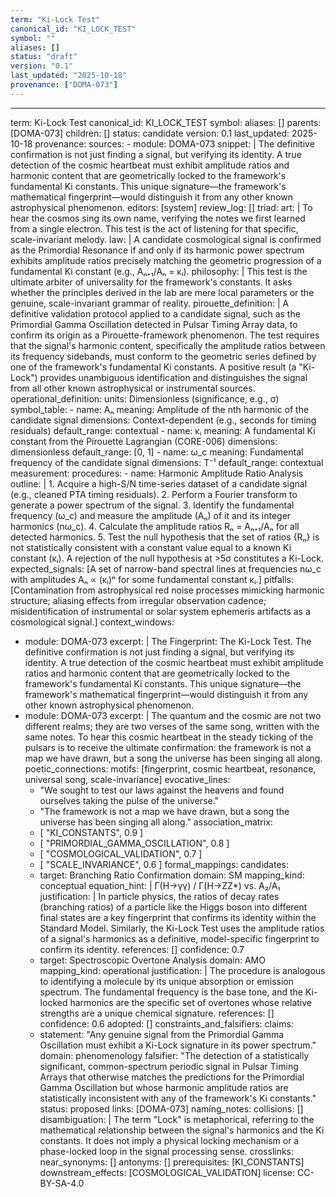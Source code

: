 ```yaml
---
term: "Ki-Lock Test"
canonical_id: "KI_LOCK_TEST"
symbol: ""
aliases: []
status: "draft"
version: "0.1"
last_updated: "2025-10-18"
provenance: ["DOMA-073"]
---
```


---
term: Ki-Lock Test
canonical_id: KI_LOCK_TEST
symbol: 
aliases: []
parents: [DOMA-073]
children: []
status: candidate
version: 0.1
last_updated: 2025-10-18
provenance:
  sources:
    - module: DOMA-073
      snippet: |
        The definitive confirmation is not just finding a signal, but verifying its identity. A true detection of the cosmic heartbeat must exhibit amplitude ratios and harmonic content that are geometrically locked to the framework's fundamental Ki constants. This unique signature—the framework's mathematical fingerprint—would distinguish it from any other known astrophysical phenomenon.
  editors: [system]
  review_log: []
triad:
  art: |
    To hear the cosmos sing its own name, verifying the notes we first learned from a single electron. This test is the act of listening for that specific, scale-invariant melody.
  law: |
    A candidate cosmological signal is confirmed as the Primordial Resonance if and only if its harmonic power spectrum exhibits amplitude ratios precisely matching the geometric progression of a fundamental Ki constant (e.g., Aₙ₊₁/Aₙ = κᵢ).
  philosophy: |
    This test is the ultimate arbiter of universality for the framework's constants. It asks whether the principles derived in the lab are mere local parameters or the genuine, scale-invariant grammar of reality.
pirouette_definition: |
  A definitive validation protocol applied to a candidate signal, such as the Primordial Gamma Oscillation detected in Pulsar Timing Array data, to confirm its origin as a Pirouette-framework phenomenon. The test requires that the signal's harmonic content, specifically the amplitude ratios between its frequency sidebands, must conform to the geometric series defined by one of the framework's fundamental Ki constants. A positive result (a "Ki-Lock") provides unambiguous identification and distinguishes the signal from all other known astrophysical or instrumental sources.
operational_definition:
  units: Dimensionless (significance, e.g., σ)
  symbol_table:
    - name: Aₙ
      meaning: Amplitude of the nth harmonic of the candidate signal
      dimensions: Context-dependent (e.g., seconds for timing residuals)
      default_range: contextual
    - name: κᵢ
      meaning: A fundamental Ki constant from the Pirouette Lagrangian (CORE-006)
      dimensions: dimensionless
      default_range: [0, 1]
    - name: ω_c
      meaning: Fundamental frequency of the candidate signal
      dimensions: T⁻¹
      default_range: contextual
  measurement:
    procedures:
      - name: Harmonic Amplitude Ratio Analysis
        outline: |
          1. Acquire a high-S/N time-series dataset of a candidate signal (e.g., cleaned PTA timing residuals).
          2. Perform a Fourier transform to generate a power spectrum of the signal.
          3. Identify the fundamental frequency (ω_c) and measure the amplitude (Aₙ) of it and its integer harmonics (nω_c).
          4. Calculate the amplitude ratios Rₙ = Aₙ₊₁/Aₙ for all detected harmonics.
          5. Test the null hypothesis that the set of ratios {Rₙ} is not statistically consistent with a constant value equal to a known Ki constant (κᵢ). A rejection of the null hypothesis at >5σ constitutes a Ki-Lock.
        expected_signals: [A set of narrow-band spectral lines at frequencies nω_c with amplitudes Aₙ ∝ (κᵢ)ⁿ for some fundamental constant κᵢ.]
        pitfalls: [Contamination from astrophysical red noise processes mimicking harmonic structure; aliasing effects from irregular observation cadence; misidentification of instrumental or solar system ephemeris artifacts as a cosmological signal.]
context_windows:
  - module: DOMA-073
    excerpt: |
      The Fingerprint: The Ki-Lock Test. The definitive confirmation is not just finding a signal, but verifying its identity. A true detection of the cosmic heartbeat must exhibit amplitude ratios and harmonic content that are geometrically locked to the framework's fundamental Ki constants. This unique signature—the framework's mathematical fingerprint—would distinguish it from any other known astrophysical phenomenon.
  - module: DOMA-073
    excerpt: |
      The quantum and the cosmic are not two different realms; they are two verses of the same song, written with the same notes. To hear this cosmic heartbeat in the steady ticking of the pulsars is to receive the ultimate confirmation: the framework is not a map we have drawn, but a song the universe has been singing all along.
poetic_connections:
  motifs: [fingerprint, cosmic heartbeat, resonance, universal song, scale-invariance]
  evocative_lines:
    - "We sought to test our laws against the heavens and found ourselves taking the pulse of the universe."
    - "The framework is not a map we have drawn, but a song the universe has been singing all along."
  association_matrix:
    - [ "KI_CONSTANTS", 0.9 ]
    - [ "PRIMORDIAL_GAMMA_OSCILLATION", 0.8 ]
    - [ "COSMOLOGICAL_VALIDATION", 0.7 ]
    - [ "SCALE_INVARIANCE", 0.6 ]
formal_mappings:
  candidates:
    - target: Branching Ratio Confirmation
      domain: SM
      mapping_kind: conceptual
      equation_hint: |
        Γ(H→γγ) / Γ(H→ZZ*) vs. A₂/A₁
      justification: |
        In particle physics, the ratios of decay rates (branching ratios) of a particle like the Higgs boson into different final states are a key fingerprint that confirms its identity within the Standard Model. Similarly, the Ki-Lock Test uses the amplitude ratios of a signal's harmonics as a definitive, model-specific fingerprint to confirm its identity.
      references: []
      confidence: 0.7
    - target: Spectroscopic Overtone Analysis
      domain: AMO
      mapping_kind: operational
      justification: |
        The procedure is analogous to identifying a molecule by its unique absorption or emission spectrum. The fundamental frequency is the base tone, and the Ki-locked harmonics are the specific set of overtones whose relative strengths are a unique chemical signature.
      references: []
      confidence: 0.6
  adopted: []
constraints_and_falsifiers:
  claims:
    - statement: "Any genuine signal from the Primordial Gamma Oscillation must exhibit a Ki-Lock signature in its power spectrum."
      domain: phenomenology
      falsifier: "The detection of a statistically significant, common-spectrum periodic signal in Pulsar Timing Arrays that otherwise matches the predictions for the Primordial Gamma Oscillation but whose harmonic amplitude ratios are statistically inconsistent with any of the framework's Ki constants."
      status: proposed
      links: [DOMA-073]
naming_notes:
  collisions: []
  disambiguation: |
    The term "Lock" is metaphorical, referring to the mathematical relationship between the signal's harmonics and the Ki constants. It does not imply a physical locking mechanism or a phase-locked loop in the signal processing sense.
crosslinks:
  near_synonyms: []
  antonyms: []
  prerequisites: [KI_CONSTANTS]
  downstream_effects: [COSMOLOGICAL_VALIDATION]
license: CC-BY-SA-4.0